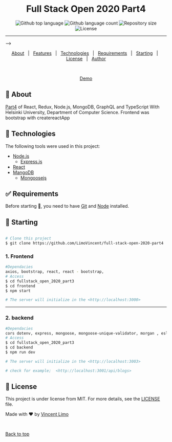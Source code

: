 

<h1 align="center">Full Stack Open 2020 Part4</h1>

<p align="center">
  <img alt="Github top language" src="https://img.shields.io/github/languages/top/VincentLimo/full-stack-open-2020-part4?color=56BEB8">

  <img alt="Github language count" src="https://img.shields.io/github/languages/count/VincentLimo/full-stack-open-2020-part4?color=56BEB8">

  <img alt="Repository size" src="https://img.shields.io/github/repo-size/VincentLimo/full-stack-open-2020-part4?color=56BEB8">

  <img alt="License" src="https://img.shields.io/github/license/VincentLimo/full-stack-open-2020-part4?color=56BEB8">

</p>





<hr> -->

<p align="center">
  <a href="#dart-about">About</a> &#xa0; | &#xa0; 
  <a href="#sparkles-features">Features</a> &#xa0; | &#xa0;
  <a href="#rocket-technologies">Technologies</a> &#xa0; | &#xa0;
  <a href="#white_check_mark-requirements">Requirements</a> &#xa0; | &#xa0;
  <a href="#checkered_flag-starting">Starting</a> &#xa0; | &#xa0;
  <a href="#memo-license">License</a> &#xa0; | &#xa0;
  <a href="https://github.com/VincentLimo" target="_blank">Author</a>
</p>

<br>
<div align="center" id="top"> 
 

  <a href="">Demo</a>
</div>

## :dart: About ##

[Part4](https://fullstackopen.com/en/part4) of React, Redux, Node.js, MongoDB, GraphQL and TypeScript With Helsinki University, Department of Computer Science. Frontend was bootstrap with createreactApp


<!-- ## :sparkles: Features ##

:heavy_check_mark: Feature 1;\
:heavy_check_mark: Feature 2;\
:heavy_check_mark: Feature 3; -->

## :rocket: Technologies ##

The following tools were used in this project:

- [Node.js](https://nodejs.org/en/)
  - [Express.js](https://expressjs.com/)
- [React](https://reactjs.org/)
- [MangoDB](https://www.mongodb.com/cloud/atlas)
  - [Mongoosejs](https://mongoosejs.com/)

## :white_check_mark: Requirements ##

Before starting :checkered_flag:, you need to have [Git](https://git-scm.com) and [Node](https://nodejs.org/en/) installed.

## :checkered_flag: Starting ##


```bash

# Clone this project
$ git clone https://github.com/LimoVincent/full-stack-open-2020-part4


```

### 1. Frontend

```bash
#Dependacies
axios, bootstrap, react, react - bootstrap,
# Access
$ cd fullstack_open_2020_part3
$ cd frontend
$ npm start

# The server will initialize in the <http://localhost:3000>

```

---

### 2. backend

```bash
#Dependacies
cors dotenv, express, mongoose, mongoose-unique-validator, morgan , eslint, nodemon, http
# Access
$ cd fullstack_open_2020_part3
$ cd backend
$ npm run dev

# The server will initialize in the <http://localhost:3003>

# check for example;  <http://localhost:3001/api/blogs>

```
## :memo: License ##

This project is under license from MIT. For more details, see the [LICENSE](LICENSE.md) file.


Made with :heart: by <a href="https://github.com/VincentLimo" target="_blank">Vincent Limo</a>

&#xa0;

<a href="#top">Back to top</a>
